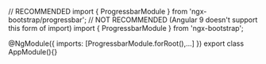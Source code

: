// RECOMMENDED
import { ProgressbarModule } from 'ngx-bootstrap/progressbar';
// NOT RECOMMENDED (Angular 9 doesn't support this form of import)
import { ProgressbarModule } from 'ngx-bootstrap';

@NgModule({
  imports: [ProgressbarModule.forRoot(),...]
})
export class AppModule(){}
